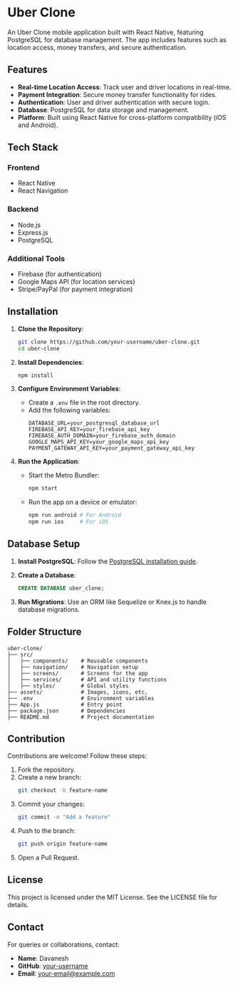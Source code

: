 # Uber Clone

An Uber Clone mobile application built with React Native, featuring PostgreSQL for database management. The app includes features such as location access, money transfers, and secure authentication.

## Features

- **Real-time Location Access**: Track user and driver locations in real-time.
- **Payment Integration**: Secure money transfer functionality for rides.
- **Authentication**: User and driver authentication with secure login.
- **Database**: PostgreSQL for data storage and management.
- **Platform**: Built using React Native for cross-platform compatibility (iOS and Android).

## Tech Stack

### Frontend
- React Native
- React Navigation

### Backend
- Node.js
- Express.js
- PostgreSQL

### Additional Tools
- Firebase (for authentication)
- Google Maps API (for location services)
- Stripe/PayPal (for payment integration)

## Installation

1. **Clone the Repository**:
   ```bash
   git clone https://github.com/your-username/uber-clone.git
   cd uber-clone
   ```

2. **Install Dependencies**:
   ```bash
   npm install
   ```

3. **Configure Environment Variables**:
   - Create a `.env` file in the root directory.
   - Add the following variables:
     ```env
     DATABASE_URL=your_postgresql_database_url
     FIREBASE_API_KEY=your_firebase_api_key
     FIREBASE_AUTH_DOMAIN=your_firebase_auth_domain
     GOOGLE_MAPS_API_KEY=your_google_maps_api_key
     PAYMENT_GATEWAY_API_KEY=your_payment_gateway_api_key
     ```

4. **Run the Application**:
   - Start the Metro Bundler:
     ```bash
     npm start
     ```
   - Run the app on a device or emulator:
     ```bash
     npm run android # For Android
     npm run ios     # For iOS
     ```

## Database Setup

1. **Install PostgreSQL**:
   Follow the [PostgreSQL installation guide](https://www.postgresql.org/download/).

2. **Create a Database**:
   ```sql
   CREATE DATABASE uber_clone;
   ```

3. **Run Migrations**:
   Use an ORM like Sequelize or Knex.js to handle database migrations.

## Folder Structure

```
uber-clone/
├── src/
│   ├── components/    # Reusable components
│   ├── navigation/    # Navigation setup
│   ├── screens/       # Screens for the app
│   ├── services/      # API and utility functions
│   ├── styles/        # Global styles
├── assets/            # Images, icons, etc.
├── .env               # Environment variables
├── App.js             # Entry point
├── package.json       # Dependencies
├── README.md          # Project documentation
```

## Contribution

Contributions are welcome! Follow these steps:

1. Fork the repository.
2. Create a new branch:
   ```bash
   git checkout -b feature-name
   ```
3. Commit your changes:
   ```bash
   git commit -m "Add a feature"
   ```
4. Push to the branch:
   ```bash
   git push origin feature-name
   ```
5. Open a Pull Request.

## License

This project is licensed under the MIT License. See the LICENSE file for details.

## Contact

For queries or collaborations, contact:
- **Name**: Davanesh
- **GitHub**: [your-username](https://github.com/your-username)
- **Email**: your-email@example.com
